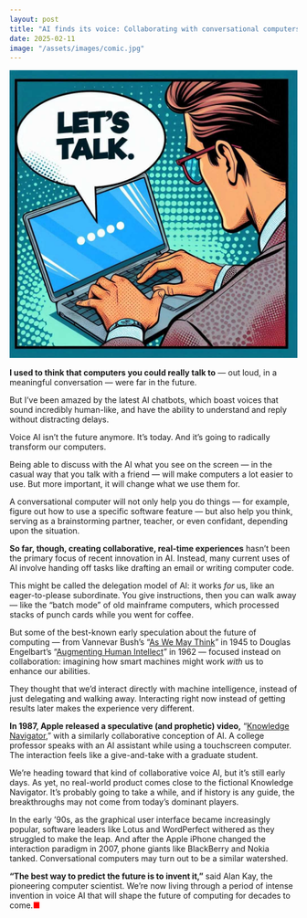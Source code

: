 ```yaml
---
layout: post
title: "AI finds its voice: Collaborating with conversational computers"
date: 2025-02-11
image: "/assets/images/comic.jpg"
---
```


![Comic-style illustration of a man in front of a laptop. A voice bubble from the screen says, "Let's talk."](/assets/images/comic.jpg)

**I used to think that computers you could really talk to** — out loud, in a meaningful conversation — were far in the future.

But I’ve been amazed by the latest AI chatbots, which boast voices that sound incredibly human-like, and have the ability to understand and reply without distracting delays.

Voice AI isn’t the future anymore. It’s today. And it’s going to radically transform our computers.

Being able to discuss with the AI what you see on the screen — in the casual way that you talk with a friend — will make computers a lot easier to use. But more important, it will change what we use them for.

A conversational computer will not only help you do things — for example, figure out how to use a specific software feature — but also help you think, serving as a brainstorming partner, teacher, or even confidant, depending upon the situation.

**So far, though, creating collaborative, real-time experiences** hasn’t been the primary focus of recent innovation in AI. Instead, many current uses of AI involve handing off tasks like drafting an email or writing computer code.</p>

This might be called the delegation model of AI: it works *for* us, like an eager-to-please subordinate. You give instructions, then you can walk away — like the “batch mode” of old mainframe computers, which processed stacks of punch cards while you went for coffee.

But some of the best-known early speculation about the future of computing — from Vannevar Bush’s “[As We May Think](https://en.wikipedia.org/wiki/As_We_May_Think)” in 1945 to Douglas Engelbart’s “[Augmenting Human Intellect](https://www.taylorfrancis.com/chapters/oa-edit/10.4324/9781003230762-3/augmenting-human-intellect-douglas-engelbart)” in 1962 — focused instead on collaboration: imagining how smart machines might work *with* us to enhance our abilities.

They thought that we’d interact directly with machine intelligence, instead of just delegating and walking away. Interacting right now instead of getting results later makes the experience very different.

**In 1987, Apple released a speculative (and prophetic) video,** “[Knowledge Navigator](https://www.youtube.com/watch?v=-jiBLQyUi38),” with a similarly collaborative conception of AI. A college professor speaks with an AI assistant while using a touchscreen computer. The interaction feels like a give-and-take with a graduate student.

We’re heading toward that kind of collaborative voice AI, but it’s still early days. As yet, no real-world product comes close to the fictional Knowledge Navigator. It’s probably going to take a while, and if history is any guide, the breakthroughs may not come from today’s dominant players.

In the early ’90s, as the graphical user interface became increasingly popular, software leaders like Lotus and WordPerfect withered as they struggled to make the leap. And after the Apple iPhone changed the interaction paradigm in 2007, phone giants like BlackBerry and Nokia tanked. Conversational computers may turn out to be a similar watershed.

**“The best way to predict the future is to invent it,”** said Alan Kay, the pioneering computer scientist. We’re now living through a period of intense invention in voice AI that will shape the future of computing for decades to come.<span style="font-size: 1em; color: red; vertical-align: baseline;">■</span>
